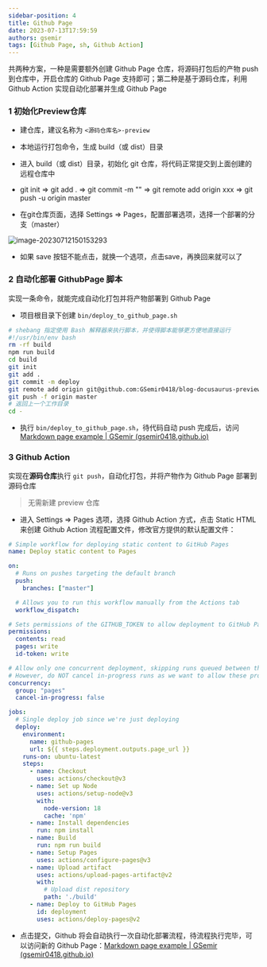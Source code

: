 ```yaml
---
sidebar-position: 4
title: Github Page
date: 2023-07-13T17:59:59
authors: gsemir
tags: [Github Page, sh, Github Action]
---
```


共两种方案，一种是需要额外创建 Github Page 仓库，将源码打包后的产物 push 到仓库中，开启仓库的 Github Page 支持即可；第二种是基于源码仓库，利用Github Action 实现自动化部署并生成 Github Page

### 1 初始化Preview仓库

- 建仓库，建议名称为 `<源码仓库名>-preview`

- 本地运行打包命令，生成 build（或 dist）目录

- 进入 build（或 dist）目录，初始化 git 仓库，将代码正常提交到上面创建的远程仓库中

- git init => git add . => git commit -m "" => git remote add origin xxx => git push -u origin master

- 在git仓库页面，选择 Settings => Pages，配置部署选项，选择一个部署的分支（master）

![image-20230712150153293](C:\Users\Administrator\AppData\Roaming\Typora\typora-user-images\image-20230712150153293.png)

- 如果 save 按钮不能点击，就换一个选项，点击save，再换回来就可以了

### 2 自动化部署 GithubPage 脚本

实现一条命令，就能完成自动化打包并将产物部署到 Github Page 

- 项目根目录下创建 `bin/deploy_to_github_page.sh`

```sh
# shebang 指定使用 Bash 解释器来执行脚本，并使得脚本能够更方便地直接运行
#!/usr/bin/env bash
rm -rf build
npm run build
cd build
git init
git add .
git commit -m deploy
git remote add origin git@github.com:GSemir0418/blog-docusaurus-preview.git
git push -f origin master
# 返回上一个工作目录
cd -
```

- 执行 `bin/deploy_to_github_page.sh`，待代码自动 push 完成后，访问[Markdown page example | GSemir (gsemir0418.github.io)](https://gsemir0418.github.io/blog-docusaurus-preview/)

### 3 Github Action

实现在**源码仓库**执行 `git push`，自动化打包，并将产物作为 Github Page 部署到源码仓库

>  无需新建 preview 仓库

- 进入 Settings => Pages 选项，选择 Github Action 方式，点击 Static HTML 来创建 Github Action 流程配置文件，修改官方提供的默认配置文件：

```yml
# Simple workflow for deploying static content to GitHub Pages
name: Deploy static content to Pages

on:
  # Runs on pushes targeting the default branch
  push:
    branches: ["master"]

  # Allows you to run this workflow manually from the Actions tab
  workflow_dispatch:

# Sets permissions of the GITHUB_TOKEN to allow deployment to GitHub Pages
permissions:
  contents: read
  pages: write
  id-token: write

# Allow only one concurrent deployment, skipping runs queued between the run in-progress and latest queued.
# However, do NOT cancel in-progress runs as we want to allow these production deployments to complete.
concurrency:
  group: "pages"
  cancel-in-progress: false

jobs:
  # Single deploy job since we're just deploying
  deploy:
    environment:
      name: github-pages
      url: ${{ steps.deployment.outputs.page_url }}
    runs-on: ubuntu-latest
    steps:
      - name: Checkout
        uses: actions/checkout@v3
      - name: Set up Node
        uses: actions/setup-node@v3
        with:
          node-version: 18
          cache: 'npm'
      - name: Install dependencies
        run: npm install
      - name: Build
        run: npm run build
      - name: Setup Pages
        uses: actions/configure-pages@v3
      - name: Upload artifact
        uses: actions/upload-pages-artifact@v2
        with:
          # Upload dist repository
          path: './build'
      - name: Deploy to GitHub Pages
        id: deployment
        uses: actions/deploy-pages@v2
```

- 点击提交，Github 将会自动执行一次自动化部署流程，待流程执行完毕，可以访问新的 Github Page：[Markdown page example | GSemir (gsemir0418.github.io)](https://gsemir0418.github.io/blog-docusaurus/)

